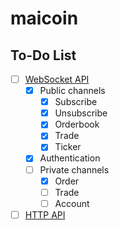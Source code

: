 # maicoin

## To-Do List

- [ ] [WebSocket API](https://maicoin.github.io/max-websocket-docs/#/)
  - [x] Public channels
    - [x] Subscribe
    - [x] Unsubscribe
    - [x] Orderbook
    - [x] Trade
    - [x] Ticker
  - [x] Authentication
  - [ ] Private channels
    - [x] Order
    - [ ] Trade
    - [ ] Account
- [ ] [HTTP API](https://max.maicoin.com/documents/api_list/v2)
